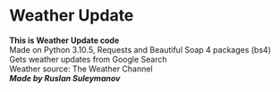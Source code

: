 # Weather Update
**This is Weather Update code**  
Made on Python 3.10.5, Requests and Beautiful Soap 4 packages (bs4)  
Gets weather updates from Google Search  
Weather source: The Weather Channel  
***Made by Ruslan Suleymanov***  
